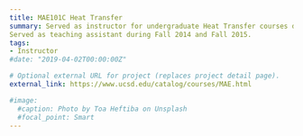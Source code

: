 ```yaml
---
title: MAE101C Heat Transfer
summary: Served as instructor for undergraduate Heat Transfer courses during Spring 2018 and Spring 2019. 
Served as teaching assistant during Fall 2014 and Fall 2015.
tags:
- Instructor
#date: "2019-04-02T00:00:00Z"

# Optional external URL for project (replaces project detail page).
external_link: https://www.ucsd.edu/catalog/courses/MAE.html

#image:
  #caption: Photo by Toa Heftiba on Unsplash
  #focal_point: Smart
---
```

